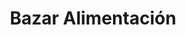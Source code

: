 ---
title: "Bazar Alimentación"
url: /talavera-de-la-reina/bazar-alimentacion/
shop: tienda de variedades
---